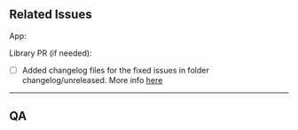 ## Related Issues
App:

Library PR (if needed):

- [ ] Added changelog files for the fixed issues in folder changelog/unreleased. More info [here](https://github.com/owncloud/android/tree/master/changelog#create-changelog-items)
_____

## QA
